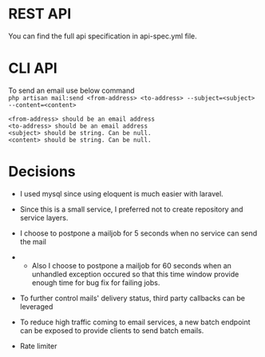 # REST API

You can find the full api specification in api-spec.yml file.

# CLI API

To send an email use below command<br>
```php artisan mail:send <from-address> <to-address> --subject=<subject> --content=<content>```

    <from-address> should be an email address
    <to-address> should be an email address
    <subject> should be string. Can be null.
    <content> should be string. Can be null. 

# Decisions

- I used mysql since using eloquent is much easier with laravel.
- Since this is a small service, I preferred not to create repository and service layers.
- I choose to postpone a mailjob for 5 seconds when no service can send the mail
-
    - Also I choose to postpone a mailjob for 60 seconds when an unhandled exception occured so that this time window
      provide enough time for bug fix for failing jobs.

- To further control mails' delivery status, third party callbacks can be leveraged
- To reduce high traffic coming to email services, a new batch endpoint can be exposed to provide
  clients to send batch emails.
  

- Rate limiter
